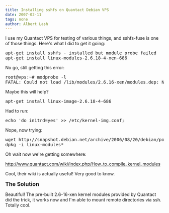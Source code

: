 ```yaml
---
title: Installing sshfs on Quantact Debian VPS
date: 2007-02-11
tags: none
author: Albert Lash
---
```

I use my Quantact VPS for testing of various things, and sshfs-fuse is one of those things. Here's what I did to get it going:

<pre>apt-get install sshfs - installed but module probe failed
apt-get install linux-modules-2.6.18-4-xen-686
</pre>
No go, still getting this error:
<pre>root@vps:~# modprobe -l
FATAL: Could not load /lib/modules/2.6.16-xen/modules.dep: No such file or directory
</pre>
Maybe this will help?

<pre>apt-get install linux-image-2.6.18-4-686
</pre>
Had to run:
<pre>echo 'do_initrd=yes' &gt;&gt; /etc/kernel-img.conf;
</pre>

Nope, now trying:

<pre>wget http://snapshot.debian.net/archive/2006/08/20/debian/pool/main/l/linux-2.6.16/linux-modules-2.6.16-2-xen-686_2.6.16-18_i386.deb
dpkg -i linux-modules*
</pre>
Oh wait now we're getting somewhere:

http://www.quantact.com/wiki/index.php/How_to_compile_kernel_modules

Cool, their wiki is actually useful! Very good to know.

<font style="font-size: 1.25em;"><b>The Solution</b></font>

Beautiful! The pre-built 2.6-16-xen kernel modules provided by Quantact did the trick, it works now and I'm able to mount remote directories via ssh. Totally cool.

